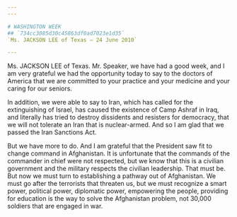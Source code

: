 ```yaml
---
---

# WASHINGTON WEEK
## `734cc3085d30c45863df0ad7023e1d35`
`Ms. JACKSON LEE of Texas — 24 June 2010`

---
```



Ms. JACKSON LEE of Texas. Mr. Speaker, we have had a good week, and I 
am very grateful we had the opportunity today to say to the doctors of 
America that we are committed to your practice and your medicine and 
your caring for our seniors.

In addition, we were able to say to Iran, which has called for the 
extinguishing of Israel, has caused the existence of Camp Ashraf in 
Iraq, and literally has tried to destroy dissidents and resisters for 
democracy, that we will not tolerate an Iran that is nuclear-armed. And 
so I am glad that we passed the Iran Sanctions Act.

But we have more to do. And I am grateful that the President saw fit 
to change command in Afghanistan. It is unfortunate that the commands 
of the commander in chief were not respected, but we know that this is 
a civilian government and the military respects the civilian 
leadership. That must be. But now we must turn to establishing a 
pathway out of Afghanistan. We must go after the terrorists that 
threaten us, but we must recognize a smart power, political power, 
diplomatic power, empowering the people, providing for education is the 
way to solve the Afghanistan problem, not 30,000 soldiers that are 
engaged in war.
